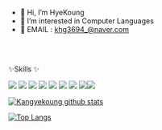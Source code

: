 - 👋 Hi, I’m HyeKoung
- 👀 I’m interested in Computer Languages
- 🌱 EMAIL : khg3694_@naver.com


<!---
Kangyekoung/Kangyekoung is a ✨ special ✨ repository because its `README.md` (this file) appears on your GitHub profile.
You can click the Preview link to take a look at your changes.
--->

<br>
<br>

✨Skills ✨
<!-- https://simpleicons.org/?q=net -->
<img src="https://img.shields.io/badge/-C-A8B9CC?style=flat-square&logo=C&logoColor=black"/> <img src="https://img.shields.io/badge/-JAVA-1e8cbe?style=flat-square&logo=&logoColor=black"/>
<img src="https://img.shields.io/badge/-javascript-f7df1e?style=flat-square&logo=JavaScript&logoColor=black"/> <img src="https://img.shields.io/badge/-.NET-512bd4?style=flat-square&logo=.NET&logoColor=black"/>
<img src="https://img.shields.io/badge/-React-61dafb?style=flat-square&logo=React&logoColor=black"/> <img src="https://img.shields.io/badge/-MySQL-4479A1?style=flat-square&logo=MySQL&logoColor=black"/>
<img src="https://img.shields.io/badge/-CSS-1572B6?style=flat-square&logo=CSS3&logoColor=black"/> <img src="https://img.shields.io/badge/-HTML-E34F26?style=flat-square&logo=HTML5&logoColor=black"/><img src="https://img.shields.io/badge/-MogoDB-red?style=flat-square&logo=CSS3&logoColor=black"/> 
<br>

[![Kangyekoung github stats](https://github-readme-stats.vercel.app/api?username=Kangyekoung&show_icons=true&theme=radical)](https://github.com/Kangyekoung)


[![Top Langs](https://github-readme-stats.vercel.app/api/top-langs/?username=Kangyekoung&layout=compact)](https://github.com/Kangyekoung/github-readme-stats)
